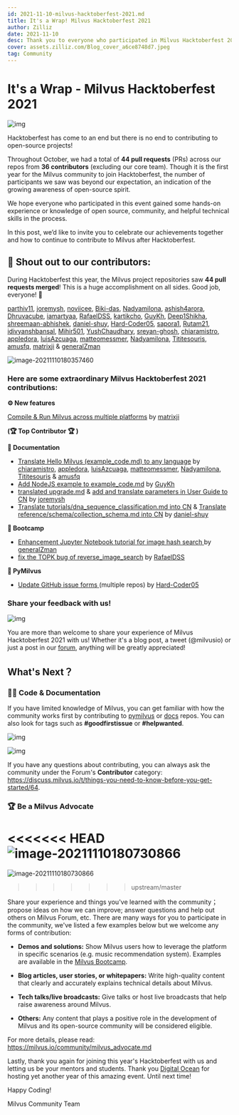 ```yaml
---
id: 2021-11-10-milvus-hacktoberfest-2021.md
title: It's a Wrap! Milvus Hacktoberfest 2021
author: Zilliz
date: 2021-11-10
desc: Thank you to everyone who participated in Milvus Hacktoberfest 2021!
cover: assets.zilliz.com/Blog_cover_a6ce8748d7.jpeg
tag: Community
---
```


# It's a Wrap - Milvus Hacktoberfest 2021

![img](https://assets.zilliz.com/Blog_cover_a6ce8748d7.jpeg)

Hacktoberfest has come to an end but there is no end to contributing to open-source projects!


Throughout October, we had a total of **44 pull requests** (PRs) across our repos from **36 contributors** (excluding our core team). Though it is the first year for the Milvus community to join Hacktoberfest, the number of participants we saw was beyond our expectation, an indication of the growing awareness of open-source spirit.

We hope everyone who participated in this event gained some hands-on experience or knowledge of open source, community, and helpful technical skills  in the process.️️️

In this post, we’d like to invite you to celebrate our achievements together and how to continue to contribute to Milvus after Hacktoberfest.

## **📣 Shout out to our contributors:**

During Hacktoberfest this year, the Milvus project repositories saw **44 pull requests merged**! This is a huge accomplishment on all sides. Good job, everyone! 🎉

[parthiv11](https://github.com/parthiv11), [joremysh](https://github.com/joremysh), [noviicee](https://github.com/noviicee), [Biki-das](https://github.com/Biki-das), [Nadyamilona](https://github.com/Nadyamilona), [ashish4arora](https://github.com/ashish4arora), [Dhruvacube](https://github.com/Dhruvacube), [iamartyaa](https://github.com/iamartyaa), [RafaelDSS](https://github.com/RafaelDSS), [kartikcho](https://github.com/kartikcho), [GuyKh](https://github.com/GuyKh), [Deep1Shikha](https://github.com/Deep1Shikha), [shreemaan-abhishek](https://github.com/shreemaan-abhishek), [daniel-shuy](https://github.com/daniel-shuy), [Hard-Coder05](https://github.com/Hard-Coder05), [sapora1](https://github.com/sapora1), [Rutam21](https://github.com/Rutam21), [idivyanshbansal](https://github.com/idivyanshbansal), [Mihir501](https://github.com/Mihir501), [YushChaudhary](https://github.com/YushChaudhary), [sreyan-ghosh](https://github.com/sreyan-ghosh), [chiaramistro](https://github.com/chiaramistro), [appledora](https://github.com/appledora), [luisAzcuaga](https://github.com/luisAzcuaga), [matteomessmer](https://github.com/matteomessmer), [Nadyamilona](https://github.com/Nadyamilona), [Tititesouris](https://github.com/Tititesouris), [amusfq](https://github.com/amusfq), [matrixji](https://github.com/matrixji) & [generalZman](https://github.com/generalZman)



![image-20211110180357460](https://assets.zilliz.com/_80b0d87746.png)



### Here are some extraordinary Milvus Hacktoberfest 2021 contributions:



**⚙️ New features**

[Compile & Run Milvus across multiple platforms](https://github.com/milvus-io/milvus/issues/7706) by [matrixji](https://github.com/matrixji)   

**(🏆  Top Contributor  🏆 )**



**📝  Documentation**

- [Translate Hello Milvus (example_code.md) to any language](https://github.com/milvus-io/bootcamp/issues/720) by [chiaramistro](https://github.com/chiaramistro), [appledora](https://github.com/appledora), [luisAzcuaga](https://github.com/luisAzcuaga), [matteomessmer](https://github.com/matteomessmer), [Nadyamilona](https://github.com/Nadyamilona), [Tititesouris](https://github.com/Tititesouris) & [amusfq](https://github.com/amusfq)
- [Add NodeJS example to example_code.md](https://github.com/milvus-io/bootcamp/issues/720) by [GuyKh](https://github.com/GuyKh) 
- [translated upgrade.md](https://github.com/milvus-io/milvus-docs/pull/921/files) & [add and translate parameters in User Guide to CN](https://github.com/milvus-io/milvus-docs/pull/892) by [joremysh](https://github.com/joremysh)
- [Translate tutorials/dna_sequence_classification.md into CN](https://github.com/milvus-io/milvus-docs/pull/753) & [Translate reference/schema/collection_schema.md into CN](https://github.com/milvus-io/milvus-docs/pull/752) by [daniel-shuy](https://github.com/daniel-shuy)



**🚀  Bootcamp**

- [Enhancement Jupyter Notebook tutorial for image hash search ](https://github.com/milvus-io/bootcamp/pull/858)by [generalZman](https://github.com/generalZman)
- [fix the TOPK bug of reverse_image_search](https://github.com/milvus-io/bootcamp/pull/792) by [RafaelDSS](https://github.com/RafaelDSS)



**🐍 PyMilvus**

- [Update GitHub issue forms ](https://github.com/milvus-io/pymilvus/issues/741)(multiple repos) by [Hard-Coder05](https://github.com/Hard-Coder05) 



### Share your feedback with us! 

![img](https://assets.zilliz.com/h3_412b0f649b.png)

You are more than welcome to share your experience of Milvus Hacktoberfest 2021 with us! Whether it's a blog post, a tweet (@milvusio) or just a post in our [forum](https://discuss.milvus.io/c/hacktoberfest/9), anything will be greatly appreciated!



## What's Next？



### **👩‍💻** **Code & Documentation**

If you have limited knowledge of Milvus, you can get familiar with how the community works first by contributing to [pymilvus](https://github.com/milvus-io/pymilvus/labels/Hacktoberfest) or [docs](https://github.com/milvus-io/milvus-docs) repos. You can also look for tags such as **#goodfirstissue** or **#helpwanted**. 

![img](https://assets.zilliz.com/h4_f18c9b6c2c.png)

![img](https://assets.zilliz.com/h5_a4f90c24a8.png)

If you have any questions about contributing, you can always ask the community under the Forum's **Contributor** category: https://discuss.milvus.io/t/things-you-need-to-know-before-you-get-started/64. 



### 🏆 Be a Milvus Advocate

<<<<<<< HEAD
![image-20211110180730866](https://assets.zilliz.com/advocate_1052d8249a.jpg)
=======
![image-20211110180730866](https://assets.zilliz.com/advocate_73017add3c.png)
>>>>>>> upstream/master



Share your experience and things you've learned with the community；propose ideas on how we can improve; answer questions and help out others on Milvus Forum, etc. There are many ways for you to participate in the community, we've listed a few examples below but we welcome any forms of contribution: 

- **Demos and solutions:** Show Milvus users how to leverage the platform in specific scenarios (e.g. music recommendation system). Examples are available in the [Milvus Bootcamp](https://github.com/milvus-io/bootcamp).

- **Blog articles, user stories, or whitepapers:** Write high-quality content that clearly and accurately explains technical details about Milvus.

- **Tech talks/live broadcasts:** Give talks or host live broadcasts that help raise awareness around Milvus.

- **Others:** Any content that plays a positive role in the development of Milvus and its open-source community will be considered eligible.



For more details, please read: https://milvus.io/community/milvus_advocate.md



Lastly, thank you again for joining this year's Hacktoberfest with us and letting us be your mentors and students. Thank you [Digital Ocean](https://hacktoberfest.digitalocean.com/) for hosting yet another year of this amazing event. Until next time!



Happy Coding!

Milvus Community Team